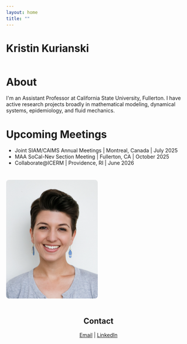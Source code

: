 ```yaml
---
layout: home
title: ""
---
```

# Kristin Kurianski
<div style="display: flex; align-items: flex-start; gap: 1.5rem; flex-wrap: wrap;">
  <div style="flex: 1; min-width: 250px;">
    <h1>About</h1>
    <p>I'm an Assistant Professor at California State University, Fullerton. I have active research projects broadly in mathematical modeling, dynamical systems, epidemiology, and fluid mechanics.</p>
    <h1>Upcoming Meetings</h1>
    <ul>
      <li>
        Joint SIAM/CAIMS Annual Meetings | Montreal, Canada | July 2025
      </li>
      <li>
        MAA SoCal-Nev Section Meeting | Fullerton, CA | October 2025
      </li>
      <li>
        Collaborate@ICERM | Providence, RI | June 2026
      </li>
    </ul>
  </div>
  <div style="flex: 0 0 250px;">
    <img src="/images/2022_0Kurianski_headshot.png" alt="Kristin Kurianski headshot" style="max-width: 100%; border-radius: 8px;" />
  </div>
</div>
<br />

<h2 style="text-align:center;">Contact</h2>
<div style="text-align:center;">
  <a href="mailto:kkurianski@fullerton.edu">Email</a> | 
  <a href="https://www.linkedin.com/in/kristin-kurianski">LinkedIn</a>
</div>

